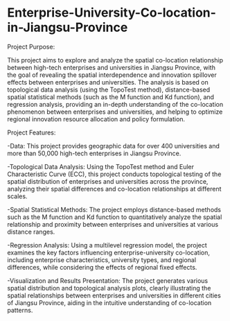 # Enterprise-University-Co-location-in-Jiangsu-Province
Project Purpose:

This project aims to explore and analyze the spatial co-location relationship between high-tech enterprises and universities in Jiangsu Province, with the goal of revealing the spatial interdependence and innovation spillover effects between enterprises and universities. The analysis is based on topological data analysis (using the TopoTest method), distance-based spatial statistical methods (such as the M function and Kd function), and regression analysis, providing an in-depth understanding of the co-location phenomenon between enterprises and universities, and helping to optimize regional innovation resource allocation and policy formulation.

Project Features:

-Data: This project provides geographic data for over 400 universities and more than 50,000 high-tech enterprises in Jiangsu Province.

-Topological Data Analysis: Using the TopoTest method and Euler Characteristic Curve (ECC), this project conducts topological testing of the spatial distribution of enterprises and universities across the province, analyzing their spatial differences and co-location relationships at different scales.

-Spatial Statistical Methods: The project employs distance-based methods such as the M function and Kd function to quantitatively analyze the spatial relationship and proximity between enterprises and universities at various distance ranges.

-Regression Analysis: Using a multilevel regression model, the project examines the key factors influencing enterprise-university co-location, including enterprise characteristics, university types, and regional differences, while considering the effects of regional fixed effects.

-Visualization and Results Presentation: The project generates various spatial distribution and topological analysis plots, clearly illustrating the spatial relationships between enterprises and universities in different cities of Jiangsu Province, aiding in the intuitive understanding of co-location patterns.
